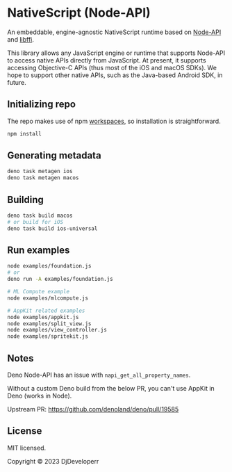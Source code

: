# NativeScript (Node-API)

An embeddable, engine-agnostic NativeScript runtime based on [Node-API](https://nodejs.org/api/n-api.html) and [libffi](https://github.com/libffi/libffi).

This library allows any JavaScript engine or runtime that supports Node-API to access native APIs directly from JavaScript. At present, it supports accessing Objective-C APIs (thus most of the iOS and macOS SDKs). We hope to support other native APIs, such as the Java-based Android SDK, in future.

## Initializing repo

The repo makes use of npm [workspaces](https://docs.npmjs.com/cli/v10/using-npm/workspaces), so installation is straightforward.

```sh
npm install
```

## Generating metadata

```sh
deno task metagen ios
deno task metagen macos
```

## Building

```sh
deno task build macos
# or build for iOS
deno task build ios-universal
```

## Run examples

```sh
node examples/foundation.js
# or
deno run -A examples/foundation.js

# ML Compute example
node examples/mlcompute.js

# AppKit related examples
node examples/appkit.js
node examples/split_view.js
node examples/view_controller.js
node examples/spritekit.js
```

## Notes

Deno Node-API has an issue with `napi_get_all_property_names`.

Without a custom Deno build from the below PR, you can't use AppKit in Deno (works in Node).

Upstream PR: https://github.com/denoland/deno/pull/19585

## License

MIT licensed.

Copyright © 2023 DjDeveloperr

